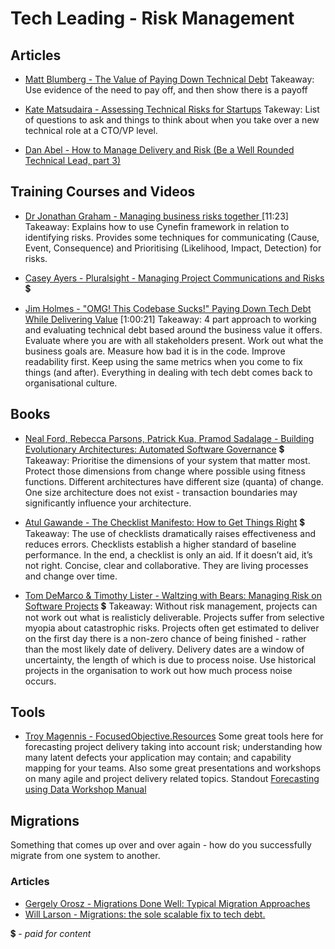 # Tech Leading - Risk Management

## Articles

- [Matt Blumberg - The Value of Paying Down Technical Debt](https://www.onlyonceblog.com/2012/11/the-value-of-paying-down-technical-debt)
Takeaway: Use evidence of the need to pay off, and then show there is a payoff

- [Kate Matsudaira - Assessing Technical Risks for Startups](http://katemats.com/blog/assessing-technical-risks-for-startups-new-tech-leader-series/)
Takeway: List of questions to ask and things to think about when you take over a new technical role at a CTO/VP level.

- [Dan Abel - How to Manage Delivery and Risk (Be a Well Rounded Technical Lead, part 3)](http://www.engineeringandcareering.co.uk/2014/05/how-to-be-well-rounded-delivery-risk.html)

## Training Courses and Videos

- [Dr Jonathan Graham - Managing business risks together ](https://www.youtube.com/watch?v=cgztDFeQyvM) [11:23] 
Takeaway: Explains how to use Cynefin framework in relation to identifying risks. Provides some techniques for communicating (Cause, Event, Consequence) and Prioritising (Likelihood, Impact, Detection) for risks.

- [Casey Ayers - Pluralsight - Managing Project Communications and Risks](https://app.pluralsight.com/library/courses/project-communications-risks-managing) 💲

- [Jim Holmes - "OMG! This Codebase Sucks!" Paying Down Tech Debt While Delivering Value](https://www.youtube.com/watch?v=InCmGFSA3JM) [1:00:21]
Takeaway: 4 part approach to working and evaluating technical debt based around the business value it offers. Evaluate where you are with all stakeholders present. Work out what the business goals are. Measure how bad it is in the code. Improve readability first. Keep using the same metrics when you come to fix things (and after). Everything in dealing with tech debt comes back to organisational culture.

## Books

- [Neal Ford, Rebecca Parsons, Patrick Kua, Pramod Sadalage - Building Evolutionary Architectures: Automated Software Governance](https://www.amazon.com/Building-Evolutionary-Architectures-Automated-Governance/dp/1492097543) 💲
Takeaway: Prioritise the dimensions of your system that matter most. Protect those dimensions from change where possible using fitness functions. Different architectures have different size (quanta) of change. One size architecture does not exist - transaction boundaries may significantly influence your architecture.

- [Atul Gawande - The Checklist Manifesto: How to Get Things Right](https://www.amazon.co.uk/Checklist-Manifesto-Things-Right-Gawande/dp/1846683149) 💲
Takeaway: The use of checklists dramatically raises effectiveness and reduces errors. Checklists establish a higher standard of baseline performance. In the end, a checklist is only an aid. If it doesn’t aid, it’s not right. Concise, clear and collaborative. They are living processes and change over time.

- [Tom DeMarco & Timothy Lister - Waltzing with Bears: Managing Risk on Software Projects](https://www.amazon.co.uk/Waltzing-Bears-Managing-Software-Projects/dp/0932633609) 💲
Takeaway: Without risk management, projects can not work out what is realisticly deliverable. Projects suffer from selective myopia about catastrophic risks. Projects often get estimated to deliver on the first day there is a non-zero chance of being finished - rather than the most likely date of delivery. Delivery dates are a window of uncertainty, the length of which is due to process noise. Use historical projects in the organisation to work out how much process noise occurs. 

## Tools
- [Troy Magennis - FocusedObjective.Resources](https://github.com/FocusedObjective/FocusedObjective.Resources)
Some great tools here for forecasting project delivery taking into account risk; understanding how many latent defects your application may contain; and capability mapping for your teams. Also some great presentations and workshops on many agile and project delivery related topics. Standout [Forecasting using Data Workshop Manual](https://github.com/FocusedObjective/FocusedObjective.Resources/blob/master/Presentations/Forecasting%20using%20Data%20Workshop%20Manual%20v3.pdf)


## Migrations
Something that comes up over and over again - how do you successfully migrate from one system to another.

### Articles
- [Gergely Orosz - Migrations Done Well: Typical Migration Approaches](https://blog.pragmaticengineer.com/typical-migration-approaches/)
- [Will Larson - Migrations: the sole scalable fix to tech debt.](https://lethain.com/migrations/)


💲 - *paid for content*